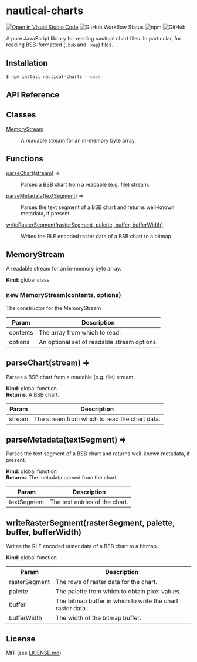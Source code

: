 # nautical-charts

[![Open in Visual Studio Code](https://open.vscode.dev/badges/open-in-vscode.svg)](https://open.vscode.dev/philliphoff/nautical-charts)
![GitHub Workflow Status](https://img.shields.io/github/workflow/status/philliphoff/nautical-charts/CI)
![npm](https://img.shields.io/npm/v/nautical-charts)
![GitHub](https://img.shields.io/github/license/philliphoff/nautical-charts)

A pure JavaScript library for reading nautical chart files. In particular, for reading BSB-formatted (`.bsb` and `.kap`) files.

## Installation

```bash
$ npm install nautical-charts --save
```

## API Reference
## Classes

<dl>
<dt><a href="#MemoryStream">MemoryStream</a></dt>
<dd><p>A readable stream for an in-memory byte array.</p>
</dd>
</dl>

## Functions

<dl>
<dt><a href="#parseChart">parseChart(stream)</a> ⇒</dt>
<dd><p>Parses a BSB chart from a readable (e.g. file) stream.</p>
</dd>
<dt><a href="#parseMetadata">parseMetadata(textSegment)</a> ⇒</dt>
<dd><p>Parses the text segment of a BSB chart and returns well-known metadata, if present.</p>
</dd>
<dt><a href="#writeRasterSegment">writeRasterSegment(rasterSegment, palette, buffer, bufferWidth)</a></dt>
<dd><p>Writes the RLE encoded raster data of a BSB chart to a bitmap.</p>
</dd>
</dl>

<a name="MemoryStream"></a>

## MemoryStream
A readable stream for an in-memory byte array.

**Kind**: global class  
<a name="new_MemoryStream_new"></a>

### new MemoryStream(contents, options)
The constructor for the MemoryStream


| Param | Description |
| --- | --- |
| contents | The array from which to read. |
| options | An optional set of readable stream options. |

<a name="parseChart"></a>

## parseChart(stream) ⇒
Parses a BSB chart from a readable (e.g. file) stream.

**Kind**: global function  
**Returns**: A BSB chart.  

| Param | Description |
| --- | --- |
| stream | The stream from which to read the chart data. |

<a name="parseMetadata"></a>

## parseMetadata(textSegment) ⇒
Parses the text segment of a BSB chart and returns well-known metadata, if present.

**Kind**: global function  
**Returns**: The metadata parsed from the chart.  

| Param | Description |
| --- | --- |
| textSegment | The text entries of the chart. |

<a name="writeRasterSegment"></a>

## writeRasterSegment(rasterSegment, palette, buffer, bufferWidth)
Writes the RLE encoded raster data of a BSB chart to a bitmap.

**Kind**: global function  

| Param | Description |
| --- | --- |
| rasterSegment | The rows of raster data for the chart. |
| palette | The palette from which to obtain pixel values. |
| buffer | The bitmap buffer in which to write the chart raster data. |
| bufferWidth | The width of the bitmap buffer. |


## License

MIT (see [LICENSE.md](LICENSE.md))

